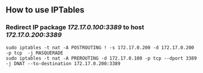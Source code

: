 ## How to use IPTables

### Redirect IP package *172.17.0.100:3389* to host *172.17.0.200:3389*

    sudo iptables -t nat -A POSTROUTING ! -s 172.17.0.200 -d 172.17.0.200 -p tcp  -j MASQUERADE
    sudo iptables -t nat -A PREROUTING -d 172.17.0.100 -p tcp --dport 3389 -j DNAT --to-destination 172.17.0.200:3389  

